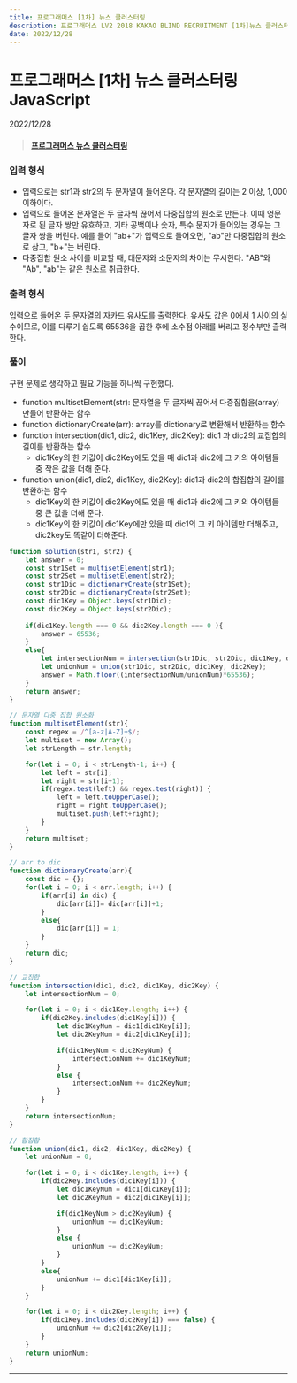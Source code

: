 ```yaml
---
title: 프로그래머스 [1차] 뉴스 클러스터링
description: 프로그래머스 LV2 2018 KAKAO BLIND RECRUITMENT [1차]뉴스 클러스터링 js
date: 2022/12/28
---
```


# 프로그래머스 \[1차] 뉴스 클러스터링 JavaScript
<div class="flex justify-end text-sm">2022/12/28</div>

> #### <a href="https://school.programmers.co.kr/learn/courses/30/lessons/17677?language=javascript" target="_blank">프로그래머스 뉴스 클러스터링</a>

### 입력 형식
- 입력으로는 str1과 str2의 두 문자열이 들어온다. 각 문자열의 길이는 2 이상, 1,000 이하이다.
- 입력으로 들어온 문자열은 두 글자씩 끊어서 다중집합의 원소로 만든다. 이때 영문자로 된 글자 쌍만 유효하고, 기타 공백이나 숫자, 특수 문자가 들어있는 경우는 그 글자 쌍을 버린다. 예를 들어 "ab+"가 입력으로 들어오면, "ab"만 다중집합의 원소로 삼고, "b+"는 버린다.
- 다중집합 원소 사이를 비교할 때, 대문자와 소문자의 차이는 무시한다. "AB"와 "Ab", "ab"는 같은 원소로 취급한다.

### 출력 형식
입력으로 들어온 두 문자열의 자카드 유사도를 출력한다. 유사도 값은 0에서 1 사이의 실수이므로, 이를 다루기 쉽도록 65536을 곱한 후에 소수점 아래를 버리고 정수부만 출력한다.

### 풀이
구현 문제로 생각하고 필요 기능을 하나씩 구현했다.
- function multisetElement(str): 문자열을 두 글자씩 끊어서 다중집합을(array) 만들어 반환하는 함수
- function dictionaryCreate(arr): array를 dictionary로 변환해서 반환하는 함수
- function intersection(dic1, dic2, dic1Key, dic2Key): dic1 과 dic2의 교집합의 길이를 반환하는 함수
    - dic1Key의 한 키값이 dic2Key에도 있을 때 dic1과 dic2에 그 키의 아이템들 중 작은 값을 더해 준다. 
- function union(dic1, dic2, dic1Key, dic2Key): dic1과 dic2의 합집합의 길이를 반환하는 함수
    - dic1Key의 한 키값이 dic2Key에도 있을 때 dic1과 dic2에 그 키의 아이템들 중 큰 값을 더해 준다. 
    - dic1Key의 한 키값이 dic1Key에만 있을 때 dic1의 그 키 아이템만 더해주고, dic2key도 똑같이 더해준다.

``` js
function solution(str1, str2) {
    let answer = 0;
    const str1Set = multisetElement(str1);
    const str2Set = multisetElement(str2);
    const str1Dic = dictionaryCreate(str1Set);
    const str2Dic = dictionaryCreate(str2Set);
    const dic1Key = Object.keys(str1Dic);
    const dic2Key = Object.keys(str2Dic);
    
    if(dic1Key.length === 0 && dic2Key.length === 0 ){
        answer = 65536;
    }
    else{
        let intersectionNum = intersection(str1Dic, str2Dic, dic1Key, dic2Key);
        let unionNum = union(str1Dic, str2Dic, dic1Key, dic2Key);
        answer = Math.floor((intersectionNum/unionNum)*65536);
    }
    return answer;
}

// 문자열 다중 집합 원소화
function multisetElement(str){
    const regex = /^[a-z|A-Z]+$/;
    let multiset = new Array();
    let strLength = str.length;

    for(let i = 0; i < strLength-1; i++) {
        let left = str[i];
        let right = str[i+1];
        if(regex.test(left) && regex.test(right)) {
            left = left.toUpperCase();
            right = right.toUpperCase();
            multiset.push(left+right);
        }
    }
    return multiset;
}

// arr to dic 
function dictionaryCreate(arr){
    const dic = {};
    for(let i = 0; i < arr.length; i++) {
        if(arr[i] in dic) {
            dic[arr[i]]= dic[arr[i]]+1;
        }
        else{
            dic[arr[i]] = 1;
        }
    }
    return dic;
}

// 교집합
function intersection(dic1, dic2, dic1Key, dic2Key) {
    let intersectionNum = 0;

    for(let i = 0; i < dic1Key.length; i++) {
        if(dic2Key.includes(dic1Key[i])) {
            let dic1KeyNum = dic1[dic1Key[i]];
            let dic2KeyNum = dic2[dic1Key[i]];

            if(dic1KeyNum < dic2KeyNum) {
                intersectionNum += dic1KeyNum;
            }
            else {
                intersectionNum += dic2KeyNum;
            }
        }
    }
    return intersectionNum;
}

// 합집합
function union(dic1, dic2, dic1Key, dic2Key) {
    let unionNum = 0;

    for(let i = 0; i < dic1Key.length; i++) {
        if(dic2Key.includes(dic1Key[i])) {
            let dic1KeyNum = dic1[dic1Key[i]];
            let dic2KeyNum = dic2[dic1Key[i]];

            if(dic1KeyNum > dic2KeyNum) {
                unionNum += dic1KeyNum;
            }
            else {
                unionNum += dic2KeyNum;
            }
        }
        else{
            unionNum += dic1[dic1Key[i]];
        }
    }

    for(let i = 0; i < dic2Key.length; i++) {
        if(dic1Key.includes(dic2Key[i]) === false) {
            unionNum += dic2[dic2Key[i]];
        }
    }
    return unionNum;
}

```



---